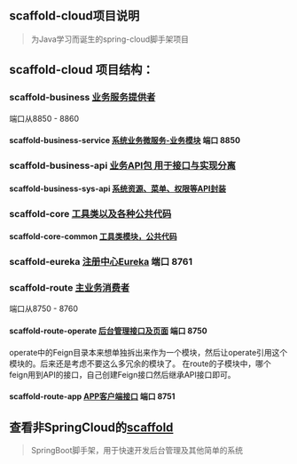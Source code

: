 ## scaffold-cloud项目说明
> 为Java学习而诞生的spring-cloud脚手架项目

## scaffold-cloud 项目结构：

### scaffold-business [业务服务提供者](#) 
端口从8850 - 8860
#### scaffold-business-service [系统业务微服务-业务模块](#) 端口 8850

### scaffold-business-api [业务API包 用于接口与实现分离](#)
#### scaffold-business-sys-api [系统资源、菜单、权限等API封装](#)

### scaffold-core [工具类以及各种公共代码](#)
#### scaffold-core-common [工具类模块，公共代码](#)

### scaffold-eureka [注册中心Eureka](#) **端口 8761**
### scaffold-route [主业务消费者](#)
端口从8750 - 8760
#### scaffold-route-operate [后台管理接口及页面](#) 端口 8750
operate中的Feign目录本来想单独拆出来作为一个模块，然后让operate引用这个模块的。后来还是考虑不要这么多冗余的模块了。
在route的子模块中，哪个feign用到API的接口，自己创建Feign接口然后继承API接口即可。
#### scaffold-route-app [APP客户端接口](#) 端口 8751

## 查看非SpringCloud的[scaffold](https://github.com/Fatezhang/scaffold) 
> SpringBoot脚手架，用于快速开发后台管理及其他简单的系统
